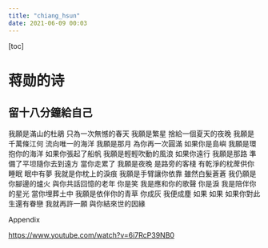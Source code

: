 ```yaml
---
title: "chiang_hsun"
date: 2021-06-09 00:03
---
```




[toc]



# 蒋勋的诗



## 留十八分鐘給自己

我願是滿山的杜鵑
只為一次無憾的春天
我願是繁星
捨給一個夏天的夜晚
我願是千萬條江何
流向唯一的海洋
我願是那月
為你再一次圓滿
如果你是島嶼
我願是環抱你的海洋
如果你張起了船帆
我願是輕輕吹動的風浪
如果你遠行
我願是那路
準備了平坦隨你去到遠方
當你走累了
我願是夜晚
是路旁的客棧
有乾淨的枕蓆供你睡眠
眠中有夢
我就是你枕上的淚痕
我願是手臂讓你依靠
雖然白髮蒼蒼
我仍願是你腳邊的爐火
與你共話回憶的老年
你是笑 我是應和你的歌聲
你是淚 我是陪伴你的星光
當你埋葬土中
我願是依伴你的青草
你成灰 我便成塵
如果 如果 
如果你對此生還有眷戀
我就再許一願
與你結來世的因緣 



Appendix

https://www.youtube.com/watch?v=6i7RcP39NB0
